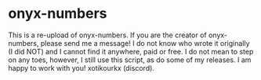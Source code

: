 # onyx-numbers
This is a re-upload of onyx-numbers. If you are the creator of onyx-numbers, please send me a message! I do not know who wrote it originally (I did NOT) and I cannot find it anywhere, paid or free. I do not mean to step on any toes, however, I still use this script, as do some of my releases. I am happy to work with you! xotikourkx (discord).
